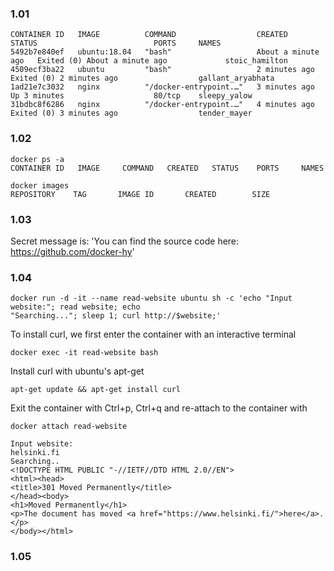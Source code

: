 ### 1.01
```
CONTAINER ID   IMAGE          COMMAND                  CREATED              STATUS                          PORTS     NAMES
5492b7e840ef   ubuntu:18.04   "bash"                   About a minute ago   Exited (0) About a minute ago             stoic_hamilton
4509ecf3ba22   ubuntu         "bash"                   2 minutes ago        Exited (0) 2 minutes ago                  gallant_aryabhata
1ad21e7c3032   nginx          "/docker-entrypoint.…"   3 minutes ago        Up 3 minutes                    80/tcp    sleepy_yalow
31bdbc8f6286   nginx          "/docker-entrypoint.…"   4 minutes ago        Exited (0) 3 minutes ago                  tender_mayer
```

### 1.02
```
docker ps -a
CONTAINER ID   IMAGE     COMMAND   CREATED   STATUS    PORTS     NAMES

docker images
REPOSITORY    TAG       IMAGE ID       CREATED        SIZE
```

### 1.03
Secret message is: 'You can find the source code here: https://github.com/docker-hy'

### 1.04
```
docker run -d -it --name read-website ubuntu sh -c 'echo "Input website:"; read website; echo
"Searching..."; sleep 1; curl http://$website;'
```

To install curl, we first enter the container with an interactive terminal
```
docker exec -it read-website bash
```
Install curl with ubuntu's apt-get
```
apt-get update && apt-get install curl
```
Exit the container with Ctrl+p, Ctrl+q and re-attach to the container with
```
docker attach read-website

Input website:
helsinki.fi
Searching..
<!DOCTYPE HTML PUBLIC "-//IETF//DTD HTML 2.0//EN">
<html><head>
<title>301 Moved Permanently</title>
</head><body>
<h1>Moved Permanently</h1>
<p>The document has moved <a href="https://www.helsinki.fi/">here</a>.</p>
</body></html>
```

### 1.05

